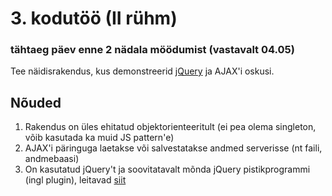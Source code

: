 # 3. kodutöö (II rühm)
### tähtaeg päev enne 2 nädala möödumist (vastavalt 04.05)

Tee näidisrakendus, kus demonstreerid [jQuery](https://jquery.com) ja AJAX'i oskusi.

## Nõuded

1. Rakendus on üles ehitatud objektorienteeritult (ei pea olema singleton, võib kasutada ka muid JS pattern'e)
2. AJAX'i päringuga laetakse või salvestatakse andmed serverisse (nt faili, andmebaasi)
3. On kasutatud jQuery't ja soovitatavalt mõnda jQuery pistikprogrammi (ingl plugin), leitavad [siit](https://www.npmjs.com/browse/keyword/jquery-plugin)

